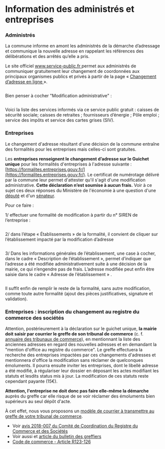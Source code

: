 # Information des administrés et entreprises

### Administrés

La commune informe en amont les administrés de la démarche d’adressage et communique la nouvelle adresse en rappelant les références des délibérations et des arrêtés qu’elle a pris.

Le site officiel [www.service-public.fr ](https://www.service-public.fr/)permet aux administrés de communiquer gratuitement leur changement de coordonnées aux principaux organismes publics et privés à partir de la page « [Changement d’adresse en ligne ](https://www.service-public.fr/particuliers/vosdroits/R11193)».

<figure><img src="/img/bonnes-pratiques/Capture d’écran 2021-06-25 à 10.29.18.png" alt=""/><figcaption></figcaption></figure>

Bien penser à cocher "Modification administrative" :

<figure><img src="/img/bonnes-pratiques/administré.jpg" alt=""/><figcaption></figcaption></figure>

Voici la liste des services informés via ce service public gratuit : caisses de sécurité sociale; caisses de retraites ; fournisseurs d’énergie ; Pôle emploi ; service des impôts et service des cartes grises (SIV).&#x20;

### Entreprises

Le changement d'adresse résultant d'une décision de la commune entraîne des formalités pour les entreprises mais celles-ci sont gratuites.&#x20;

Les **entreprises renseignent le changement d’adresse sur le Guichet unique** pour les formalités d'entreprises à l'adresse suivante : [https://formalites.entreprises.gouv.fr/](https://formalites.entreprises.gouv.fr/). Le certificat de numérotage délivré par la commune leur permet d'attester qu'il s'agit d'une modification administrative. **Cette déclaration n’est soumise à aucun frais.** Voir à ce sujet ces deux réponses du Ministère de l'économie à une question d'une [député](https://questions.assemblee-nationale.fr/q16/16-7106QE.htm) et d'un [sénateur](https://www.senat.fr/questions/base/2023/qSEQ230305837.html).

Pour ce faire :&#x20;

1/ effectuer une formalité de modification à partir du n° SIREN de l’entreprise :

<figure><img src="/img/bonnes-pratiques/inpi1.jpg" alt=""/><figcaption></figcaption></figure>

2/ dans l’étape « Établissements » de la formalité, il convient de cliquer sur l’établissement impacté par la modification d’adresse&#x20;

<figure><img src="/img/bonnes-pratiques/inpi2.jpg" alt=""/><figcaption></figcaption></figure>

3/ Dans les informations générales de l’établissement, une case à cocher, dans le cadre « Description de l’établissement », permet d’indiquer que l’adresse a été modifiée administrativement suite à une décision de la mairie, ce qui n’engendre pas de frais. L’adresse modifiée peut enfin être saisie dans le cadre « Adresse de l’établissement » .

<figure><img src="/img/bonnes-pratiques/inpi.jpeg" alt=""/><figcaption></figcaption></figure>

Il suffit enfin de remplir le reste de la formalité, sans autre modification, comme toute autre formalité (ajout des pièces justificatives, signature et validation).

### Entreprises : inscription du changement au registre du commerce des sociétés

Attention, postérieurement à la déclaration sur le guichet unique, **la mairie doit saisir par courrier le greffe de son tribunal de commerce** (c. f. [annuaire des tribunaux de commerce](http://www.annuaires.justice.gouv.fr/annuaires-12162/annuaire-des-tribunaux-de-commerce-21781.html)), en mentionnant la liste des anciennes adresses en regard des nouvelles adresses et en demandant la "mention d'office au registre du commerce". Le greffe effectuera la recherche des entreprises impactées par ces changements d'adresses et mentionnera d'office la modification sans réclamer de quelconques émoluments. Il pourra ensuite inviter les entreprises, dont le libellé adresse a été modifié, à régulariser leur dossier en déposant les actes modifiant les statuts et lesdits status mis à jour. La modification de ces statuts reste cependant payante (15€).

**Attention, l'entreprise ne doit donc pas faire elle-même la démarche** auprès du greffe car elle risque de se voir réclamer des émoluments bien supérieurs au seul dépôt d'acte.&#x20;

À cet effet, nous vous proposons un [modèle de courrier à transmettre au greffe de votre tribunal de commerce](exemple-de-courrier-au-greffe-du-tribunal-de-commerce.md).&#x20;

- Voir [avis 2018-007 du Comité de Coordination du Registre du Commerce et des Sociétés](https://www.cngtc.fr/pdf/avis-ccrcs/783-2018-007_Commerants_et_socits_Changement_adresse_sur_dcision_administrative.pdf)
- Voir aussi et [article du bulletin des greffiers ](https://www.actualites-greffiers.fr/documentation/Document?id=EL_greffier_124000)
- [Code de commerce - Article R123-126](https://www.legifrance.gouv.fr/codes/article_lc/LEGIARTI000006257416)
